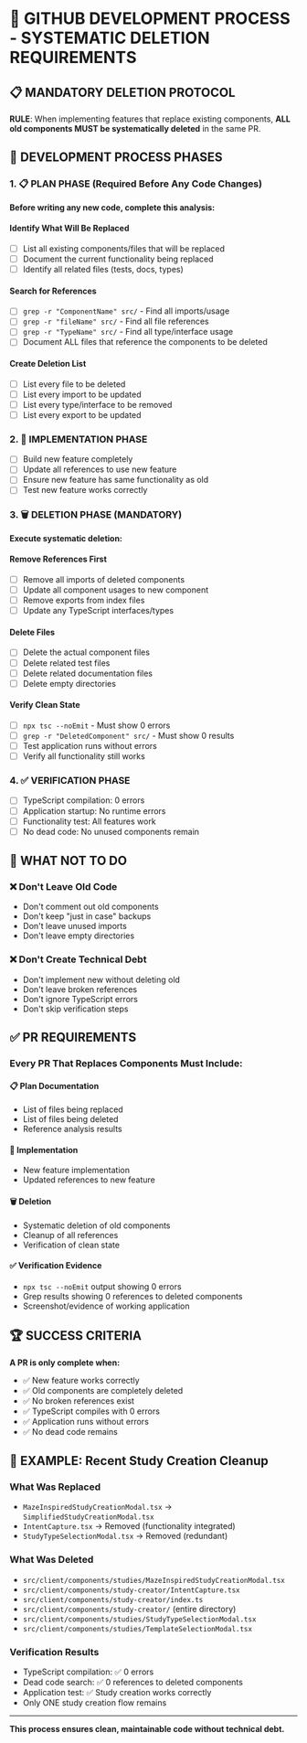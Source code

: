 # 🔄 GITHUB DEVELOPMENT PROCESS - SYSTEMATIC DELETION REQUIREMENTS

## 📋 MANDATORY DELETION PROTOCOL

**RULE**: When implementing features that replace existing components, **ALL old components MUST be systematically deleted** in the same PR.

## 🎯 DEVELOPMENT PROCESS PHASES

### 1. 📋 PLAN PHASE (Required Before Any Code Changes)
**Before writing any new code, complete this analysis:**

#### Identify What Will Be Replaced
- [ ] List all existing components/files that will be replaced
- [ ] Document the current functionality being replaced
- [ ] Identify all related files (tests, docs, types)

#### Search for References  
- [ ] `grep -r "ComponentName" src/` - Find all imports/usage
- [ ] `grep -r "fileName" src/` - Find all file references  
- [ ] `grep -r "TypeName" src/` - Find all type/interface usage
- [ ] Document ALL files that reference the components to be deleted

#### Create Deletion List
- [ ] List every file to be deleted
- [ ] List every import to be updated  
- [ ] List every type/interface to be removed
- [ ] List every export to be updated

### 2. 🔧 IMPLEMENTATION PHASE
- [ ] Build new feature completely
- [ ] Update all references to use new feature
- [ ] Ensure new feature has same functionality as old
- [ ] Test new feature works correctly

### 3. 🗑️ DELETION PHASE (MANDATORY)
**Execute systematic deletion:**

#### Remove References First
- [ ] Remove all imports of deleted components
- [ ] Update all component usages to new component
- [ ] Remove exports from index files
- [ ] Update any TypeScript interfaces/types

#### Delete Files
- [ ] Delete the actual component files
- [ ] Delete related test files
- [ ] Delete related documentation files
- [ ] Delete empty directories

#### Verify Clean State
- [ ] `npx tsc --noEmit` - Must show 0 errors
- [ ] `grep -r "DeletedComponent" src/` - Must show 0 results
- [ ] Test application runs without errors
- [ ] Verify all functionality still works

### 4. ✅ VERIFICATION PHASE
- [ ] TypeScript compilation: 0 errors
- [ ] Application startup: No runtime errors  
- [ ] Functionality test: All features work
- [ ] No dead code: No unused components remain

## 🚫 WHAT NOT TO DO

### ❌ Don't Leave Old Code
- Don't comment out old components
- Don't keep "just in case" backups
- Don't leave unused imports
- Don't leave empty directories

### ❌ Don't Create Technical Debt  
- Don't implement new without deleting old
- Don't leave broken references
- Don't ignore TypeScript errors
- Don't skip verification steps

## ✅ PR REQUIREMENTS

### Every PR That Replaces Components Must Include:

#### 📋 Plan Documentation
- List of files being replaced
- List of files being deleted
- Reference analysis results

#### 🔧 Implementation  
- New feature implementation
- Updated references to new feature

#### 🗑️ Deletion
- Systematic deletion of old components
- Cleanup of all references
- Verification of clean state

#### ✅ Verification Evidence
- `npx tsc --noEmit` output showing 0 errors
- Grep results showing 0 references to deleted components
- Screenshot/evidence of working application

## 🏆 SUCCESS CRITERIA

**A PR is only complete when:**
- ✅ New feature works correctly
- ✅ Old components are completely deleted
- ✅ No broken references exist
- ✅ TypeScript compiles with 0 errors
- ✅ Application runs without errors
- ✅ No dead code remains

## 📝 EXAMPLE: Recent Study Creation Cleanup

### What Was Replaced
- `MazeInspiredStudyCreationModal.tsx` → `SimplifiedStudyCreationModal.tsx`
- `IntentCapture.tsx` → Removed (functionality integrated)
- `StudyTypeSelectionModal.tsx` → Removed (redundant)

### What Was Deleted
- `src/client/components/studies/MazeInspiredStudyCreationModal.tsx`
- `src/client/components/study-creator/IntentCapture.tsx`
- `src/client/components/study-creator/index.ts`
- `src/client/components/study-creator/` (entire directory)
- `src/client/components/studies/StudyTypeSelectionModal.tsx`
- `src/client/components/studies/TemplateSelectionModal.tsx`

### Verification Results
- TypeScript compilation: ✅ 0 errors
- Dead code search: ✅ 0 references to deleted components
- Application test: ✅ Study creation works correctly
- Only ONE study creation flow remains

---

**This process ensures clean, maintainable code without technical debt.**

